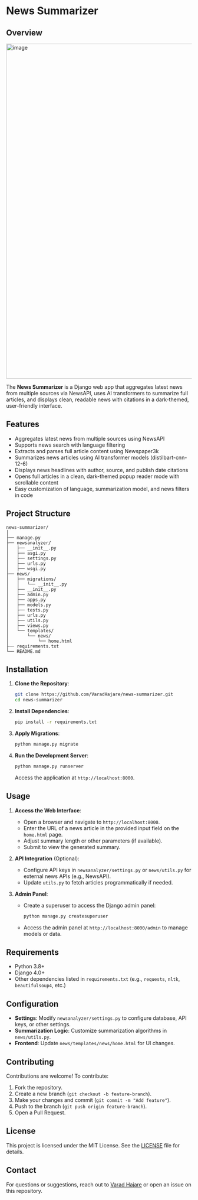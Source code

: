 # News Summarizer

## Overview
<img width="1881" height="907" alt="image" src="https://github.com/user-attachments/assets/2e06d47c-aecf-4a58-85ec-6ba9b00ca484" />

The **News Summarizer** is a Django web app that aggregates latest news from multiple sources via NewsAPI, uses AI transformers to summarize full articles, and displays clean, readable news with citations in a dark-themed, user-friendly interface.

## Features
- Aggregates latest news from multiple sources using NewsAPI
- Supports news search with language filtering
- Extracts and parses full article content using Newspaper3k
- Summarizes news articles using AI transformer models (distilbart-cnn-12-6)
- Displays news headlines with author, source, and publish date citations
- Opens full articles in a clean, dark-themed popup reader mode with scrollable content
- Easy customization of language, summarization model, and news filters in code

## Project Structure
```
news-summarizer/
│
├── manage.py                  
├── newsanalyzer/            
│   ├── __init__.py
│   ├── asgi.py
│   ├── settings.py          
│   ├── urls.py               
│   ├── wsgi.py
├── news/                     
│   ├── migrations/          
│   │   └── __init__.py
│   ├── __init__.py
│   ├── admin.py              
│   ├── apps.py              
│   ├── models.py            
│   ├── tests.py             
│   ├── urls.py               
│   ├── utils.py              
│   ├── views.py              
│   └── templates/
│       └── news/
│           └── home.html    
├── requirements.txt          
└── README.md                
```

## Installation
1. **Clone the Repository**:
   ```bash
   git clone https://github.com/VaradHajare/news-summarizer.git
   cd news-summarizer
   ```

2. **Install Dependencies**:
   ```bash
   pip install -r requirements.txt
   ```

3. **Apply Migrations**:
   ```bash
   python manage.py migrate
   ```

4. **Run the Development Server**:
   ```bash
   python manage.py runserver
   ```
   Access the application at `http://localhost:8000`.

## Usage
1. **Access the Web Interface**:
   - Open a browser and navigate to `http://localhost:8000`.
   - Enter the URL of a news article in the provided input field on the `home.html` page.
   - Adjust summary length or other parameters (if available).
   - Submit to view the generated summary.

2. **API Integration** (Optional):
   - Configure API keys in `newsanalyzer/settings.py` or `news/utils.py` for external news APIs (e.g., NewsAPI).
   - Update `utils.py` to fetch articles programmatically if needed.

3. **Admin Panel**:
   - Create a superuser to access the Django admin panel:
     ```bash
     python manage.py createsuperuser
     ```
   - Access the admin panel at `http://localhost:8000/admin` to manage models or data.

## Requirements
- Python 3.8+
- Django 4.0+
- Other dependencies listed in `requirements.txt` (e.g., `requests`, `nltk`, `beautifulsoup4`, etc.)

## Configuration
- **Settings**: Modify `newsanalyzer/settings.py` to configure database, API keys, or other settings.
- **Summarization Logic**: Customize summarization algorithms in `news/utils.py`.
- **Frontend**: Update `news/templates/news/home.html` for UI changes.

## Contributing
Contributions are welcome! To contribute:
1. Fork the repository.
2. Create a new branch (`git checkout -b feature-branch`).
3. Make your changes and commit (`git commit -m "Add feature"`).
4. Push to the branch (`git push origin feature-branch`).
5. Open a Pull Request.

## License
This project is licensed under the MIT License. See the [LICENSE](LICENSE) file for details.

## Contact
For questions or suggestions, reach out to [Varad Hajare](https://github.com/VaradHajare) or open an issue on this repository.
